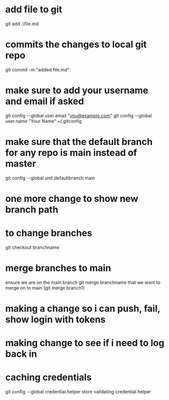 # add file to git 
git add .\file.md

# commits the changes to local git repo
git commit -m "added file.md"

# make sure to add your username and email if asked
git config --global user.email "you@example.com"
git config --global user.name "Your Name"
~/.gitconfig

# make sure that the default branch for any repo is main instead of master
git config --global unit.defaultbranch main

# one more change to show new branch path

# to change branches
git checkout branchname

# merge branches to main
ensure we are on the main branch
git merge branchname that we want to merge on to main
(git merge branch1)

# making a change so i can push, fail, show login with tokens

# making change to see if i need to log back in

# caching credentials
git config --global credential.helper store
validating credential helper